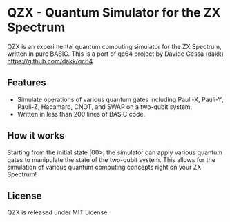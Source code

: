 # QZX - Quantum Simulator for the ZX Spectrum

QZX is an experimental quantum computing simulator for the ZX Spectrum, written in pure BASIC.
This is a port of qc64 project by Davide Gessa (dakk) https://github.com/dakk/qc64


## Features

-    Simulate operations of various quantum gates including Pauli-X, Pauli-Y, Pauli-Z, Hadamard, CNOT, and SWAP on a two-qubit system.
-    Written in less than 200 lines of BASIC code.


## How it works

Starting from the initial state |00>, the simulator can apply various quantum gates to manipulate the state of the two-qubit system. This allows for the simulation of various quantum computing concepts right on your ZX Spectrum!


## License

QZX is released under MIT License.


